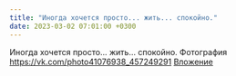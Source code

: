 ```yaml
---
title: "Иногда хочется просто... жить... спокойно."
date: 2023-03-02 07:01:00 +0300
---
```


Иногда хочется просто... жить... спокойно.
Фотография
<a class="vk-attach" href="https://vk.com/photo41076938_457249291">https://vk.com/photo41076938_457249291</a>
<a class="vk-attach" href="https://vk.com/photo41076938_457249291">Вложение</a>
